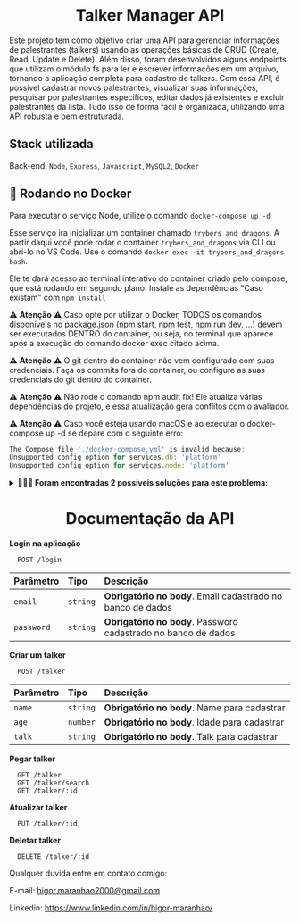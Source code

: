 <h1 align="center">Talker Manager API</h1>

Este projeto tem como objetivo criar uma API para gerenciar informações de palestrantes (talkers) usando as operações básicas de CRUD (Create, Read, Update e Delete). Além disso, foram desenvolvidos alguns endpoints que utilizam o módulo fs para ler e escrever informações em um arquivo, tornando a aplicação completa para cadastro de talkers. Com essa API, é possível cadastrar novos palestrantes, visualizar suas informações, pesquisar por palestrantes específicos, editar dados já existentes e excluir palestrantes da lista. Tudo isso de forma fácil e organizada, utilizando uma API robusta e bem estruturada.

<h2>Stack utilizada</h2>

Back-end: `Node`, `Express`, `Javascript`, `MySQL2`, `Docker`

<h2>🐋 Rodando no Docker</h2>

Para executar o serviço Node, utilize o comando `docker-compose up -d`

Esse serviço ira inicializar um container chamado `trybers_and_dragons`. A partir daqui você pode rodar o container `trybers_and_dragons` via CLI ou abri-lo no VS Code. Use o comando `docker exec -it trybers_and_dragons bash`.

Ele te dará acesso ao terminal interativo do container criado pelo compose, que está rodando em segundo plano. Instale as dependências "Caso existam" com `npm install`

⚠️ **Atenção** ⚠️ Caso opte por utilizar o Docker, TODOS os comandos disponíveis no package.json (npm start, npm test, npm run dev, ...) devem ser executados DENTRO do container, ou seja, no terminal que aparece após a execução do comando docker exec citado acima.

⚠️ **Atenção** ⚠️ O git dentro do container não vem configurado com suas credenciais. Faça os commits fora do container, ou configure as suas credenciais do git dentro do container.

⚠️ **Atenção** ⚠️ Não rode o comando npm audit fix! Ele atualiza várias dependências do projeto, e essa atualização gera conflitos com o avaliador.

⚠️ **Atenção** ⚠️ Caso você esteja usando macOS e ao executar o docker-compose up -d se depare com o seguinte erro:

```typescript
The Compose file './docker-compose.yml' is invalid because:
Unsupported config option for services.db: 'platform'
Unsupported config option for services.node: 'platform'
```

<details>
  <summary><strong>🤷🏽‍♀️ Foram encontradas 2 possíveis soluções para este problema:</strong></summary><br />

- Você pode adicionar manualmente a option platform: linux/amd64 no service do banco de dados no arquivo docker-compose.yml do projeto, mas essa é uma solução local e você deverá reproduzir isso para os outros projetos.

- Você pode adicionar manualmente nos arquivos .bashrc, .zshenv ou .zshrc do seu computador a linha export DOCKER_DEFAULT_PLATFORM=linux/amd64, essa é uma solução global. As soluções foram com base nesta fonte.
</details>

<h1 align="center">Documentação da API</h1>

**Login na aplicação**

```http
  POST /login
```

| Parâmetro   | Tipo       | Descrição                           |
| :---------- | :--------- | :---------------------------------- |
| `email`     | `string`   | **Obrigatório no body**. Email cadastrado no banco de dados |
| `password`  | `string`   | **Obrigatório no body**. Password cadastrado no banco de dados |

**Criar um talker**

```http
  POST /talker
```

| Parâmetro    | Tipo     | Descrição                                   |
| :----------  | :------- | :------------------------------------------ |
| `name`      | `string` | **Obrigatório no body**. Name para cadastrar |
| `age`       | `number` | **Obrigatório no body**. Idade para cadastrar |
| `talk`     | `string` | **Obrigatório no body**. Talk para cadastrar |

**Pegar talker**

```http
  GET /talker
  GET /talker/search
  GET /talker/:id
```

**Atualizar talker**

```http
  PUT /talker/:id
```

**Deletar talker**

```http
  DELETE /talker/:id
```

Qualquer duvida entre em contato comigo:

E-mail: higor.maranhao2000@gmail.com

Linkedin: https://www.linkedin.com/in/higor-maranhao/
